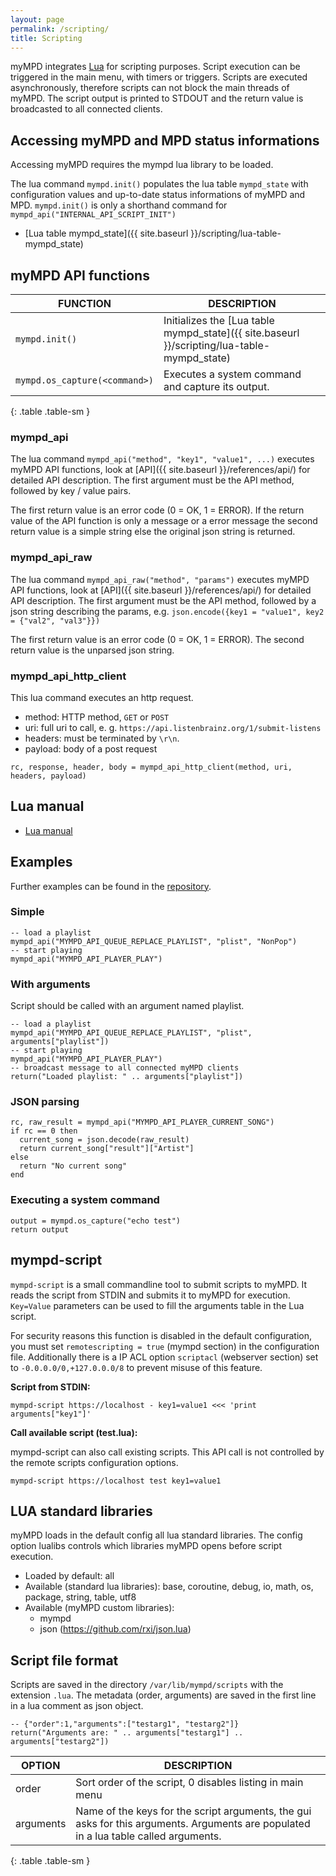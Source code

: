```yaml
---
layout: page
permalink: /scripting/
title: Scripting
---
```


myMPD integrates [Lua](http://www.lua.org) for scripting purposes. Script execution can be triggered in the main menu, with timers or triggers. Scripts are executed asynchronously, therefore scripts can not block the main threads of myMPD. The script output is printed to STDOUT and the return value is broadcasted to all connected clients.

## Accessing myMPD and MPD status informations

Accessing myMPD requires the mympd lua library to be loaded.

The lua command `mympd.init()` populates the lua table `mympd_state` with configuration values and up-to-date status informations of myMPD and MPD. `mympd.init()` is only a shorthand command for `mympd_api("INTERNAL_API_SCRIPT_INIT")`

- [Lua table mympd_state]({{ site.baseurl }}/scripting/lua-table-mympd_state)

## myMPD API functions

| FUNCTION | DESCRIPTION |
| -------- | ----------- |
| `mympd.init()` | Initializes the [Lua table mympd_state]({{ site.baseurl }}/scripting/lua-table-mympd_state) |
| `mympd.os_capture(<command>)` | Executes a system command and capture its output. |
{: .table .table-sm }

### mympd_api

The lua command `mympd_api("method", "key1", "value1", ...)` executes myMPD API functions, look at [API]({{ site.baseurl }}/references/api/) for detailed API description. The first argument must be the API method, followed by key / value pairs.

The first return value is an error code (0 = OK, 1 = ERROR). If the return value of the API function is only a message or a error message the second return value is a simple string else the original json string is returned.

### mympd_api_raw

The lua command `mympd_api_raw("method", "params")` executes myMPD API functions, look at [API]({{ site.baseurl }}/references/api/) for detailed API description. The first argument must be the API method, followed by a json string describing the params, e.g. `json.encode({key1 = "value1", key2 = {"val2", "val3"}})`

The first return value is an error code (0 = OK, 1 = ERROR). The second return value is the unparsed json string.

### mympd_api_http_client

This lua command executes an http request.

- method: HTTP method, `GET` or `POST`
- uri: full uri to call, e. g. `https://api.listenbrainz.org/1/submit-listens`
- headers: must be terminated by `\r\n`.
- payload: body of a post request

```
rc, response, header, body = mympd_api_http_client(method, uri, headers, payload)
```

## Lua manual

- [Lua manual](https://www.lua.org/manual/5.4/)

## Examples

Further examples can be found in the [repository](https://github.com/jcorporation/myMPD/tree/master/contrib/scripts).

### Simple

```
-- load a playlist
mympd_api("MYMPD_API_QUEUE_REPLACE_PLAYLIST", "plist", "NonPop")
-- start playing
mympd_api("MYMPD_API_PLAYER_PLAY")
```

### With arguments

Script should be called with an argument named playlist.
```
-- load a playlist
mympd_api("MYMPD_API_QUEUE_REPLACE_PLAYLIST", "plist", arguments["playlist"])
-- start playing
mympd_api("MYMPD_API_PLAYER_PLAY")
-- broadcast message to all connected myMPD clients
return("Loaded playlist: " .. arguments["playlist"])
```

### JSON parsing

```
rc, raw_result = mympd_api("MYMPD_API_PLAYER_CURRENT_SONG")
if rc == 0 then
  current_song = json.decode(raw_result)
  return current_song["result"]["Artist"]
else
  return "No current song"
end
```

### Executing a system command

```
output = mympd.os_capture("echo test")
return output
```

## mympd-script

`mympd-script` is a small commandline tool to submit scripts to myMPD. It reads the script from STDIN and submits it to myMPD for execution. `Key=Value` parameters can be used to fill the arguments table in the Lua script.

For security reasons this function is disabled in the default configuration, you must set `remotescripting = true` (mympd section) in the configuration file. Additionally there is a IP ACL option `scriptacl` (webserver section) set to `-0.0.0.0/0,+127.0.0.0/8` to prevent misuse of this feature.

**Script from STDIN:**
```
mympd-script https://localhost - key1=value1 <<< 'print arguments["key1"]'
```

**Call available script (test.lua):**

mympd-script can also call existing scripts. This API call is not controlled by the remote scripts configuration options.

```
mympd-script https://localhost test key1=value1 
```

## LUA standard libraries

myMPD loads in the default config all lua standard libraries. The config option lualibs controls which libraries myMPD opens before script execution.

- Loaded by default: all
- Available (standard lua libraries): base, coroutine, debug, io, math, os, package, string, table, utf8  
- Available (myMPD custom libraries):
  - mympd
  - json (https://github.com/rxi/json.lua)

## Script file format

Scripts are saved in the directory `/var/lib/mympd/scripts` with the extension `.lua`. The metadata (order, arguments) are saved in the first line in a lua comment as json object.

```
-- {"order":1,"arguments":["testarg1", "testarg2"]}
return("Arguments are: " .. arguments["testarg1"] .. arguments["testarg2"])
```

| OPTION | DESCRIPTION |
| ------ | ----------- |
| order | Sort order of the script, 0 disables listing in main menu |
| arguments | Name of the keys for the script arguments, the gui asks for this arguments. Arguments are populated in a lua table called arguments. |
{: .table .table-sm }
